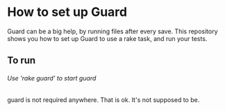 How to set up Guard
===========================

Guard can be a big help, by running files after every save. This repository shows you how to set up Guard to use a rake task, and run your tests.

## To run
###### Use 'rake guard' to start guard
guard is not required anywhere. That is ok. It's not supposed to be.

